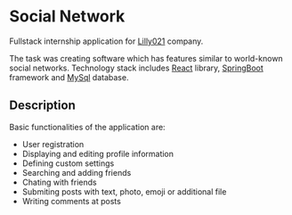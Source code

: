 # Social Network
Fullstack internship application for [Lilly021](https://lilly021.com/) company.

The task was creating software which has features similar to world-known social networks. Technology stack includes [React](https://reactjs.org/) library, [SpringBoot](https://spring.io/projects/spring-boot) framework and [MySql](https://www.mysql.com/) database.

## Description
Basic functionalities of the application are:

* User registration
* Displaying and editing profile information
* Defining custom settings
* Searching and adding friends
* Chating with friends
* Submiting posts with text, photo, emoji or additional file
* Writing comments at posts
